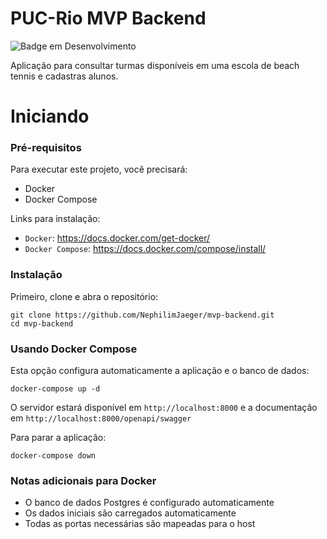 # PUC-Rio MVP Backend
![Badge em Desenvolvimento](http://img.shields.io/static/v1?label=STATUS&message=EM%20DESENVOLVIMENTO&color=GREEN&style=for-the-badge)

Aplicação para consultar turmas disponíveis em uma escola de beach tennis e cadastras alunos.

# Iniciando

### Pré-requisitos

Para executar este projeto, você precisará:

- Docker
- Docker Compose

Links para instalação:
- `Docker`: https://docs.docker.com/get-docker/
- `Docker Compose`: https://docs.docker.com/compose/install/

### Instalação

Primeiro, clone e abra o repositório:

```
git clone https://github.com/NephilimJaeger/mvp-backend.git
cd mvp-backend
```

### Usando Docker Compose

Esta opção configura automaticamente a aplicação e o banco de dados:

```
docker-compose up -d
```

O servidor estará disponível em `http://localhost:8000` e a documentação em `http://localhost:8000/openapi/swagger`

Para parar a aplicação:

```
docker-compose down
```

### Notas adicionais para Docker

- O banco de dados Postgres é configurado automaticamente
- Os dados iniciais são carregados automaticamente
- Todas as portas necessárias são mapeadas para o host
